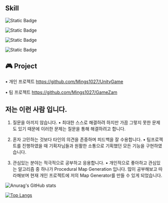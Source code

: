 ##  Skill
![Static Badge](https://img.shields.io/badge/Tool-Unity-white)

![Static Badge](https://img.shields.io/badge/Language-C%23-brightgreen)

![Static Badge](https://img.shields.io/badge/Modeling-Blender-orange)

![Static Badge](https://img.shields.io/badge/Version_Control-Github-purple)


## 🎮 Project

• 개인 프로젝트 https://github.com/Mings1027/UnityGame

• 팀 프로젝트 https://github.com/Mings1027/GameZam

## 저는 이런 사람 입니다.

1. 질문을 아끼지 않습니다.
• 최대한 스스로 해결하려 하지만 가끔 그렇지 못한 문제도 있기 때문에 이러한 문제는 질문을 통해 해결하려고 합니다.

2. 혼자 고민하는 것보다 타인의 의견을 존중하며 피드백을 잘 수용합니다.
• 팀프로젝트를 진행하였을 때 기획자님들과 원활한 소통으로 기획했던 모든 기능을 구현하였습니다.

3. 관심있는 분야는 적극적으로 공부하고 응용합니다.
• 개인적으로 좋아하고 관심있는 알고리즘 중 하나가 Procedural Map Generation 입니다. 많이 공부해보고 따라해보며 현재 개인 프로젝트에 저의 Map Generator를 만들 수 있게 되었습니다.

![Anurag's GitHub stats](https://github-readme-stats.vercel.app/api?username=Mings1027&show_icons=true&theme=github_dark)

<!-- [![Readme Card](https://github-readme-stats.vercel.app/api/pin/?username=Mings1027&repo=UnityGame)](https://github.com/Mings1027) -->

[![Top Langs](https://github-readme-stats.vercel.app/api/top-langs/?username=Mings1027&layout=compact)](https://github.com/Mings1027)

